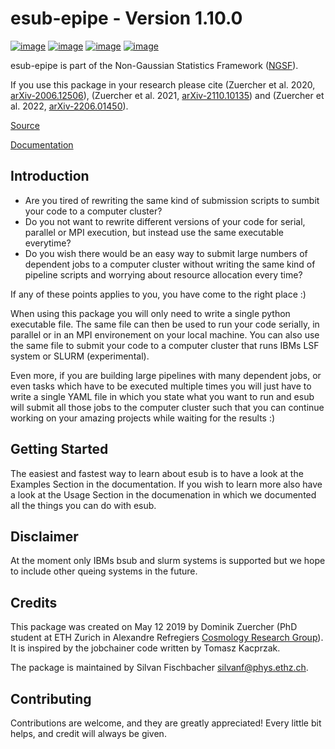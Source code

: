 esub-epipe - Version 1.10.0
=================================

[![image](https://cosmo-gitlab.phys.ethz.ch/cosmo_public/esub-epipe/badges/master/pipeline.svg)](https://cosmo-gitlab.phys.ethz.ch/cosmo_public/esub-epipe)
[![image](http://img.shields.io/badge/arXiv-2006.12506-orange.svg?style=flat)](https://export.arxiv.org/abs/2006.12506)
[![image](http://img.shields.io/badge/arXiv-2110.10135-orange.svg?style=flat)](https://export.arxiv.org/abs/arXiv:2110.10135)
[![image](https://img.shields.io/badge/arXiv-2206.01450-orange)](https://export.arxiv.org/abs/arXiv:2206.01450)

esub-epipe is part of the Non-Gaussian Statistics Framework
([NGSF](https://cosmo-gitlab.phys.ethz.ch/cosmo_public/NGSF)).

If you use this package in your research please cite (Zuercher et al.
2020, [arXiv-2006.12506](https://arxiv.org/abs/2006.12506)), (Zuercher
et al. 2021, [arXiv-2110.10135](https://arxiv.org/abs/2110.10135)) and
(Zuercher et al. 2022,
[arXiv-2206.01450](https://arxiv.org/abs/2206.01450)).

[Source](https://cosmo-gitlab.phys.ethz.ch/cosmo_public/esub-epipe)

[Documentation](http://cosmo-docs.phys.ethz.ch/esub-epipe)

Introduction
------------

-   Are you tired of rewriting the same kind of submission scripts to
    sumbit your code to a computer cluster?
-   Do you not want to rewrite different versions of your code for
    serial, parallel or MPI execution, but instead use the same
    executable everytime?
-   Do you wish there would be an easy way to submit large numbers of
    dependent jobs to a computer cluster without writing the same kind
    of pipeline scripts and worrying about resource allocation every
    time?

If any of these points applies to you, you have come to the right place
:)

When using this package you will only need to write a single python
executable file. The same file can then be used to run your code
serially, in parallel or in an MPI environement on your local machine.
You can also use the same file to submit your code to a computer cluster
that runs IBMs LSF system or SLURM (experimental).

Even more, if you are building large pipelines with many dependent jobs,
or even tasks which have to be executed multiple times you will just
have to write a single YAML file in which you state what you want to run
and esub will submit all those jobs to the computer cluster such that
you can continue working on your amazing projects while waiting for the
results :)

Getting Started
---------------

The easiest and fastest way to learn about esub is to have a look at the
Examples Section in the documentation. If you wish to learn more also
have a look at the Usage Section in the documenation in which we
documented all the things you can do with esub.

Disclaimer
----------

At the moment only IBMs bsub and slurm systems is supported but we hope to include
other queing systems in the future.

Credits
-------

This package was created on May 12 2019 by Dominik Zuercher (PhD student
at ETH Zurich in Alexandre Refregiers [Cosmology Research
Group](https://cosmology.ethz.ch/)). It is inspired by the jobchainer
code written by Tomasz Kacprzak.

The package is maintained by Silvan Fischbacher
<silvanf@phys.ethz.ch>.

Contributing
------------

Contributions are welcome, and they are greatly appreciated! Every
little bit helps, and credit will always be given.
